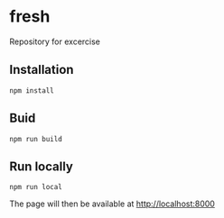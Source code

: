 # fresh
Repository for excercise

## Installation

`npm install`


## Buid

`npm run build`

## Run locally

`npm run local`

The page will then be available at [http://localhost:8000](http://localhost:8000)
